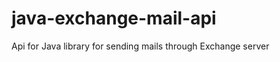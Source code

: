java-exchange-mail-api
======================

Api for Java library for sending mails through Exchange server
